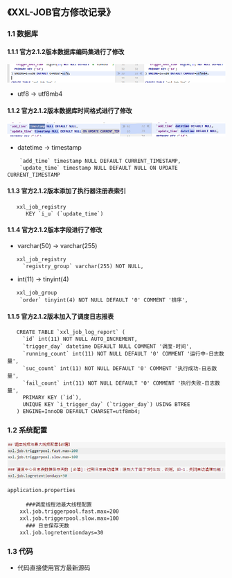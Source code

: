 ## 《XXL-JOB官方修改记录》
### 1.1 数据库
#### 1.1.1 官方2.1.2版本数据库编码集进行了修改 
![avatar](images/0c9965bfeebf60e5e1b133e2b539158.png)
- utf8 -> utf8mb4
#### 1.1.2 官方2.1.2版本数据库时间格式进行了修改
![avatar](images/ef807f8cc12aec164bb3b6317b111f4.png)
- datetime -> timestamp
```
    `add_time` timestamp NULL DEFAULT CURRENT_TIMESTAMP,
    `update_time` timestamp NULL DEFAULT NULL ON UPDATE CURRENT_TIMESTAMP
```
#### 1.1.3 官方2.1.2版本添加了执行器注册表索引
```
   xxl_job_registry
      KEY `i_u` (`update_time`)
```
#### 1.1.4 官方2.1.2版本字段进行了修改
- varchar(50) -> varchar(255)
```
   xxl_job_registry
     `registry_group` varchar(255) NOT NULL,
```
- int(11) ->  tinyint(4) 
```
   xxl_job_group
    `order` tinyint(4) NOT NULL DEFAULT '0' COMMENT '排序',
```
#### 1.1.5 官方2.1.2版本加入了调度日志报表
```
   CREATE TABLE `xxl_job_log_report` (
     `id` int(11) NOT NULL AUTO_INCREMENT,
     `trigger_day` datetime DEFAULT NULL COMMENT '调度-时间',
     `running_count` int(11) NOT NULL DEFAULT '0' COMMENT '运行中-日志数量',
     `suc_count` int(11) NOT NULL DEFAULT '0' COMMENT '执行成功-日志数量',
     `fail_count` int(11) NOT NULL DEFAULT '0' COMMENT '执行失败-日志数量',
     PRIMARY KEY (`id`),
     UNIQUE KEY `i_trigger_day` (`trigger_day`) USING BTREE
   ) ENGINE=InnoDB DEFAULT CHARSET=utf8mb4; 
```
### 1.2 系统配置
![avatar](images/ashhfasfdsasdfasf89fgsg8980s89nsd.png)
```
application.properties

      ###调度线程池最大线程配置
    xxl.job.triggerpool.fast.max=200
    xxl.job.triggerpool.slow.max=100
      ### 日志保存天数
    xxl.job.logretentiondays=30
```
### 1.3 代码
- 代码直接使用官方最新源码